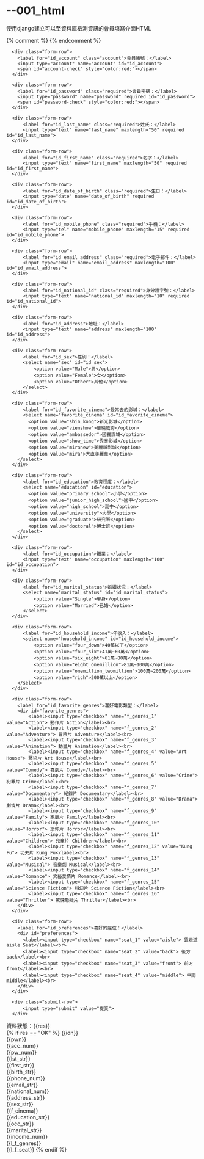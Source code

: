 # --001_html
使用django建立可以至資料庫檢測資訊的會員填寫介面HTML

<div id="content-main">
  <form action="/myapp/joininformation/" method="post" id="registration-form">
    <input type="hidden" name="csrfmiddlewaretoken" value="{{ csrf_token }}">

  {% comment %} <form action="/myapp/logtest/" method="post" id="registration-form">
    <input type="hidden" name="csrfmiddlewaretoken" value="2Baz5JCBY7h9m82r89WWluOJO7v2LUQotcz2TjRQusKswHoA1jwbDVDLwexmKsSy"> {% endcomment %}
    <div class="form-row">

      <div class="form-row">
        <label for="id_account" class="account">會員帳號：</label>
        <input type="account" name="account" id="id_account">
        <span id="account-check" style="color:red;"></span>
      </div>

      <div class="form-row">
        <label for="id_password" class="required">會員密碼：</label>
        <input type="password" name="password" required id="id_password">
        <span id="password-check" style="color:red;"></span>
      </div>

      <div class="form-row">
          <label for="id_last_name" class="required">姓氏：</label>
          <input type="text" name="last_name" maxlength="50" required id="id_last_name">
      </div>

      <div class="form-row">
          <label for="id_first_name" class="required">名字：</label>
          <input type="text" name="first_name" maxlength="50" required id="id_first_name">
      </div>

      <div class="form-row">
          <label for="id_date_of_birth" class="required">生日：</label>
          <input type="date" name="date_of_birth" required id="id_date_of_birth">
      </div>

      <div class="form-row">
          <label for="id_mobile_phone" class="required">手機：</label>
          <input type="tel" name="mobile_phone" maxlength="15" required id="id_mobile_phone">
      </div>

      <div class="form-row">
          <label for="id_email_address" class="required">電子郵件：</label>
          <input type="email" name="email_address" maxlength="100" id="id_email_address">
      </div>

      <div class="form-row">
          <label for="id_national_id" class="required">身分證字號：</label>
          <input type="text" name="national_id" maxlength="10" required id="id_national_id">
      </div>

      <div class="form-row">
          <label for="id_address">地址：</label>
          <input type="text" name="address" maxlength="100" id="id_address">
      </div>

      <div class="form-row">
          <label for="id_sex">性別：</label>
          <select name="sex" id="id_sex">
              <option value="Male">男</option>
              <option value="Female">女</option>
              <option value="Other">其他</option>
          </select>
      </div>

      <div class="form-row">
          <label for="id_favorite_cinema">最常去的影城：</label>
          <select name="favorite_cinema" id="id_favorite_cinema">
            <option value="shin_kong">新光影城</option>
            <option value="vienshow">華納威秀</option>
            <option value="ambassedor">國賓影城</option>
            <option value="show_time">秀泰影城</option>
            <option value="miranew">美麗新影城</option>
            <option value="mira">大直美麗華</option>
        </select>
      </div>

      <div class="form-row">
          <label for="id_education">教育程度：</label>
          <select name="education" id="education">
            <option value="primary_school">小學</option>
            <option value="junior_high_school">國中</option>
            <option value="high_school">高中</option>
            <option value="university">大學</option>
            <option value="graduate">研究所</option>
            <option value="doctoral">博士班</option>
        </select>
      </div>

      <div class="form-row">
          <label for="id_occupation">職業：</label>
          <input type="text" name="occupation" maxlength="100" id="id_occupation">
      </div>

      <div class="form-row">
          <label for="id_marital_status">婚姻狀況：</label>
          <select name="marital_status" id="id_marital_status">
              <option value="Single">單身</option>
              <option value="Married">已婚</option>
          </select>
      </div>

      <div class="form-row">
          <label for="id_household_income">年收入：</label>
          <select name="household_income" id="id_household_income">
              <option value="four_down">40萬以下</option>
              <option value="four_six">41萬~60萬</option>
              <option value="six_eight">61萬~80萬</option>
              <option value="eight_onemillion">81萬~100萬</option>
              <option value="onemillion_twomillion">100萬~200萬</option>
              <option value="rich">200萬以上</option>
        </select>
      </div>

      <div class="form-row">
        <label for="id_favorite_genres">喜好電影類型：</label>
        <div id="favorite_genres">
            <label><input type="checkbox" name="f_genres_1" value="Action"> 動作片 Action</label><br>
            <label><input type="checkbox" name="f_genres_2" value="Adventure"> 冒險片 Adventure</label><br>
            <label><input type="checkbox" name="f_genres_3" value="Animation"> 動畫片 Animation</label><br>
            <label><input type="checkbox" name="f_genres_4" value="Art House"> 藝術片 Art House</label><br>
            <label><input type="checkbox" name="f_genres_5" value="Comedy"> 喜劇片 Comedy</label><br>
            <label><input type="checkbox" name="f_genres_6" value="Crime"> 犯罪片 Crime</label><br>
            <label><input type="checkbox" name="f_genres_7" value="Documentary"> 紀錄片 Documentary</label><br>
            <label><input type="checkbox" name="f_genres_8" value="Drama"> 劇情片 Drama</label><br>
            <label><input type="checkbox" name="f_genres_9" value="Family"> 家庭片 Family</label><br>
            <label><input type="checkbox" name="f_genres_10" value="Horror"> 恐怖片 Horror</label><br>
            <label><input type="checkbox" name="f_genres_11" value="Children"> 兒童片 Children</label><br>
            <label><input type="checkbox" name="f_genres_12" value="Kung Fu"> 功夫片 Kung Fu</label><br>
            <label><input type="checkbox" name="f_genres_13" value="Musical"> 音樂劇 Musical</label><br>
            <label><input type="checkbox" name="f_genres_14" value="Romance"> 文藝愛情片 Romance</label><br>
            <label><input type="checkbox" name="f_genres_15" value="Science Fiction"> 科幻片 Science Fiction</label><br>
            <label><input type="checkbox" name="f_genres_16" value="Thriller"> 驚悚懸疑片 Thriller</label><br>
        </div>
      </div>

      <div class="form-row">
        <label for="id_preferences">喜好的座位：</label>
        <div id="preferences">
          <label><input type="checkbox" name="seat_1" value="aisle"> 靠走道 aisle Seat</label><br>
          <label><input type="checkbox" name="seat_2" value="back"> 後方 back</label><br>
          <label><input type="checkbox" name="seat_3" value="front"> 前方 front</label><br>
          <label><input type="checkbox" name="seat_4" value="middle"> 中間 middle</label><br>
        </div>
      </div>

      <div class="submit-row">
          <input type="submit" value="提交">
      </div>



  </form>
</div>

資料狀態：{{res}}
<br>
{% if res == "OK" %}
    {{idn}}<br>
    {{pwn}}<br>
    {{acc_num}}<br>
    {{pw_num}}<br>
    {{lst_str}}<br>
    {{first_str}}<br>
    {{birth_str}}<br>
    {{phone_num}}<br>
    {{email_str}}<br>
    {{national_num}}<br>
    {{address_str}}<br>
    {{sex_str}}<br>
    {{f_cinema}}<br>
    {{education_str}}<br>
    {{occ_str}}<br>
    {{marital_str}}<br>
    {{income_num}}<br>
    {{l_f_genres}}<br>
    {{l_f_seat}}
{% endif %}


<script src="https://code.jquery.com/jquery-3.6.0.min.js"></script>
<script>
  $(document).ready(function(){
      // 檢查帳號
      $('#id_account').on('input', function(){
          let account = $(this).val();
          let accountError = $('#account-check');
          let regex = /^(?=.*[A-Z])[A-Za-z0-9]{8,}$/;  // At least 1 uppercase, no special characters, min 8 characters
          if (!regex.test(account)) {
            accountError.text('帳號包含至少一個大寫字母且長度至少8個字，且無特殊符號');
          } else {
          // 發送 AJAX 請求檢查帳號
            $.ajax({
              url: '{% url "check_account" %}',  // Django URL
              method: 'GET',
              data: { 'account': account },  // 傳送帳號
              success: function(response){
                  if (response.account_exists) {
                    accountError.text('這個帳號已經被使用');
                  } else {
                    accountError.text('可以使用');
                  }
              }
          });

        }
      });

    // Password Validation (at least 1 uppercase, min 8 characters)
    $('#id_password').on('input', function() {
      let password = $(this).val();
      let passwordError = $('#password-check');
      let regex = /^(?=.*[A-Z])[A-Za-z0-9]{8,}$/;  // At least 1 uppercase, no special characters, min 8 characters
      if (!regex.test(password)) {
          passwordError.text('密碼包含至少一個大寫字母且長度至少8個字，且無特殊符號');
      } else {
          passwordError.text('可以使用');
      }
  });

  });
</script>










